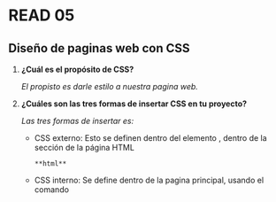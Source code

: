 # READ 05
## Diseño de paginas web con CSS
1. **¿Cuál es el propósito de CSS?**

    _El propisto es darle estilo a nuestra pagina web._

2. **¿Cuáles son las tres formas de insertar CSS en tu proyecto?**

    _Las tres formas de insertar es:_
     + CSS externo: Esto se definen dentro del elemento <link>, dentro de la sección <head> de la página HTML

           **html**

     + CSS interno: Se define dentro de la pagina principal, usando el comando <style>

             <head>
             <link rel="stylesheet" type="text/css" href="mystyle.css">
             <style>
                h1 {
                color: orange;
                }
            </style>
            </head>
     + CSS en línea: Cuando se quiere aplicar un estilo unico a un solo elemento.

3. **Escribe un ejemplo de una regla CSS que daría texto rojo a todos los elementos <p>.**

    _Esto seria insertando un CSS externo_
